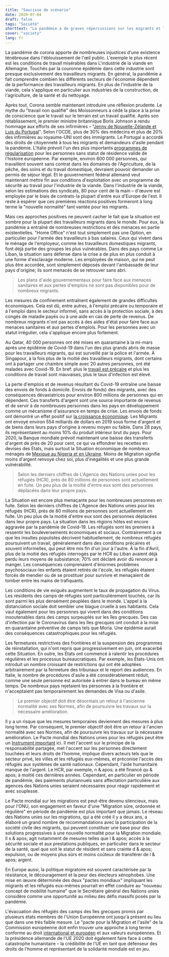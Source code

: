 ```yaml
---
title: "Saucisse de scénario"
date: 2020-07-04
draft: false
tags: "Société"
shorttext: "La pandémie a de graves répercussions sur les migrants et les réfugiés. Dans le même temps, la pertinence de leur système devient claire."
cover: "society"
lang: fr
---
```


La pandémie de corona apporte de nombreuses injustices d'une existence ténébreuse dans l'éblouissement de l'œil public. L'exemple le plus récent est les conditions de travail misérables dans L'industrie de la viande en Allemagne. Touchés par la couronne épidémie dans cette industrie sont presque exclusivement des travailleurs migrants. En général, la pandémie a fait comprendre combien les différents secteurs de l'économie dépendent de la performance des travailleurs migrants. En plus de l'industrie de la viande, cela s'applique en particulier aux industries de la construction, de l'agriculture, de la santé et du nettoyage.

Après tout, Corona semble maintenant introduire une réflexion prudente. Le mythe du "travail non qualifié" des Moissonneurs a cédé la place à la prise de conscience que le travail sur le terrain est un travail qualifié. Après son rétablissement, le premier ministre britannique Boris Johnson a rendu hommage aux efforts de ses infirmières – "[Jenny de Nouvelle-Zélande et Luis du Portugal](https://www.washingtonpost.com/world/europe/boris-johnson-nurses-nhs/2020/04/13/51498d34-7bfa-11ea-a311-adb1344719a9_story.html "Boris Johnson praises immigrant nurses who saved his life, as Britain’s NHS becomes a rallying cry")". Selon l'OCDE, plus de 30% des médecins et plus de 20% des infirmières au royaume-UNI sont des immigrants. Le Portugal a accordé des droits de citoyenneté à tous les migrants et demandeurs d'asile pendant la pandémie. L'Italie prévoit l'un des plus importants [programmes de régularisation](https://ec.europa.eu/migrant-integration/news/italian-government-adopts-targeted-regularisation-for-migrant-workers "Italian government adopts targeted regularisation for migrant workers") pour les personnes sans statut de résidence valide de l'histoire européenne. Par exemple, environ 600 000 personnes, qui travaillent souvent sans contrat dans les domaines de l'Agriculture, de la pêche, des soins et du travail domestique, devraient pouvoir demander un permis de séjour légal. Et le gouvernement fédéral allemand veut maintenant mettre fin aux conditions d'exploitation avec un programme de sécurité au travail pour l'industrie de la viande. Dans l'industrie de la viande, selon les estimations des syndicats, 80 pour cent de la main – d'œuvre est employée par le biais de contrats-la plupart d'entre eux d'Europe de l'est. Il reste à espérer que ces premières réactions positives formeront à long terme la "nouvelle normalité" tant vantée pour les migrants.

Mais ces approches positives ne peuvent cacher le fait que la situation est sombre pour la plupart des travailleurs migrants dans le monde. Pour eux, la pandémie a entraîné de nombreuses restrictions et des menaces en partie existentielles. "Home Office" n'est tout simplement pas une Option, en particulier pour l'armée des travailleurs à bas salaires. Ceux qui vivent dans le ménage de l'employeur, comme les travailleurs domestiques migrants, font déjà partie des groupes les plus vulnérables. Dans des pays comme Le Liban, la situation sans défense dans la crise a de plus en plus conduit à une forme d'esclavage moderne. Les employées de maison, qui ne peut plus être accordée, sont simplement déposés devant l'ambassade de leur pays d'origine; ils sont menacés de se retrouver sans abri.

> Les plans d'aide gouvernementaux pour faire face aux menaces sanitaires et aux pertes d'emplois ne sont pas disponibles pour de nombreux migrants.

Les mesures de confinement entraînent également de grandes difficultés économiques. Cela est dû, entre autres, à l'emploi précaire ou temporaire et à l'emploi dans le secteur informel, sans accès à la protection sociale, à des congés de maladie payés ou à une aide en cas de perte de revenus. De nombreux migrants n'ont pas accès à des aides d'état pour faire face aux menaces sanitaires et aux pertes d'emplois. Pour les personnes avec un statut irrégulier, cela s'applique encore plus fortement.

Au Qatar, 40 000 personnes ont été mises en quarantaine à la mi-mars après une épidémie de Covid-19 dans l'un des plus grands abris de masse pour les travailleurs migrants, qui est surveillé par la police et l'armée. À Singapour, à la fois plus de la moitié des travailleurs migrants, dont certains ont à partager une chambre simple avec 20 autres personnes, ont été malades avec Covid-19. En bref: plus le [travail est précaire](https://www.fes.de/forum-berlin/pruefstein-corona/artikelseite-pruefstein-corona/corona-im-einwanderungsland-deutschland "Corona im Einwanderungsland Deutschland") et plus les conditions de travail sont mauvaises, plus le taux d'infection est élevé.

La perte d'emplois et de revenus résultant du Covid-19 entraîne une baisse des envois de fonds à domicile. Envois de fonds) des migrants, avec des conséquences dévastatrices pour environ 800 millions de personnes qui en dépendent. Ces transferts d'argent sont une source importante de revenus et de servir à de nombreuses personnes dans les pays en développement comme un mécanisme d'assurance en temps de crise. Les envois de fonds ont démontré un effet positif sur [la croissance économique](https://www.worldbank.org/en/news/press-release/2020/04/22/world-bank-predicts-sharpest-decline-of-remittances-in-recent-history "World Bank Predicts Sharpest Decline of Remittances in Recent History"). Les Migrants ont envoyé environ 554 milliards de dollars en 2019 sous forme d'argent et de biens dans leurs pays d'origine à revenu moyen ou faible. Dans 28 pays, ils représentaient au moins 10% du produit intérieur brut du pays. Pour 2020, la Banque mondiale prévoit maintenant une baisse des transferts d'argent de près de 20 pour cent, ce qui va effondrer les recettes en devises des États, mais surtout la Situation économique de nombreux ménages de [Mexique au Nigeria et en Ukraine](https://reliefweb.int/report/world/global-remittances-suffer-blow-covid-19 "Global Remittances to Suffer a Blow From COVID-19"). Moins de Migration signifie moins d'argent renvoyé chez soi, plus d'inégalités et une plus grande vulnérabilité.

> Selon les derniers chiffres de L'Agence des Nations unies pour les réfugiés (HCR), près de 80 millions de personnes sont actuellement en fuite. Un peu plus de la moitié d'entre eux sont des personnes déplacées dans leur propre pays.

La Situation est encore plus menaçante pour les nombreuses personnes en fuite. Selon les derniers chiffres de L'Agence des Nations unies pour les réfugiés (HCR), près de 80 millions de personnes sont actuellement en fuite. Un peu plus de la moitié d'entre eux sont des personnes déplacées dans leur propre pays. La situation dans les régions hôtes est encore aggravée par la pandémie de Covid-19. Les réfugiés sont les premiers à ressentir les bouleversements économiques et sociaux. Contrairement à ce que les insultes populistes décrivent habituellement, de nombreux réfugiés poursuivent un travail, généralement dans des conditions précaires et souvent informelles, qui peut être mis fin d'un jour à l'autre. À la fin d'Avril, plus de la moitié des réfugiés interrogés par le HCR au Liban avaient déjà perdu leurs moyens de subsistance; 70% ont déclaré avoir dû renoncer à manger. Les conséquences comprenaient d'énormes problèmes psychosociaux-les enfants étaient retirés de l'école, les réfugiés étaient forcés de mendier ou de se prostituer pour survivre et menaçaient de tomber entre les mains de trafiquants.

Les conditions de vie exiguës augmentent le taux de propagation du Virus. Les résidents des camps de réfugiés sont particulièrement touchés, car ils sont parmi les plus densément peuplées dans le monde. L'appel à la distanciation sociale doit sembler une blague cruelle à ses habitants. Cela vaut également pour les personnes qui vivent dans des conditions insoutenables dans des camps surpeuplés sur les îles grecques. Des cas d'infection par le Coronavirus dans les îles grecques ont conduit à la mise en quarantaine préventive de camps tels que Moria. Une épidémie aurait des conséquences catastrophiques pour les réfugiés.

Les fermetures restrictives des frontières et la suspension des programmes de réinstallation, qui n'ont repris que progressivement en juin, ont exacerbé cette Situation. En outre, les États ont commencé à ralentir les procédures régulières et les processus bureaucratiques. Par exemple, les États-Unis ont introduit un nombre croissant de restrictions qui ont été adoptées arbitrairement par la fermeture des tribunaux et le report des audiences. En Italie, le nombre de procédures d'asile a été considérablement réduit, comme une seule personne est autorisée à entrer dans le bureau en même temps. De nombreux pays rejetaient les personnes à la frontière et n'acceptaient pas temporairement les demandes de Visa ou d'asile.

> Le premier objectif doit être désormais un retour à l'ancienne normalité avec ses Normes, afin de poursuivre les travaux sur la nécessaire amélioration.

Il y a un risque que les mesures temporaires deviennent des mesures à plus long terme. Par conséquent, le premier objectif doit être un retour à l'ancien normalité avec ses Normes, afin de poursuivre les travaux sur la nécessaire amélioration. Le Pacte mondial des Nations unies pour les réfugiés peut être un [Instrument important](https://reliefweb.int/report/world/role-global-compact-refugees-international-response-covid-19-pandemic "The role of the Global Compact on Refugees in the international response to the COVID-19 pandemic") ici. Il met l'accent sur le principe de la responsabilité partagée, met l'accent sur les personnes directement touchées et leurs droits de l'homme, implique divers acteurs tels que le secteur privé, les villes et les réfugiés eux-mêmes, et préconise l'accès des réfugiés aux systèmes de santé nationaux. Cependant, l'aide humanitaire manque de l'argent. Le HCR, par exemple, n & apos; a été financé qu & apos; à moitié ces dernières années. Cependant, en particulier en période de pandémie, des paiements pluriannuels sans affectation particulière aux agences des Nations unies seraient nécessaires pour réagir rapidement et avec souplesse.

Le Pacte mondial sur les migrations est peut-être devenu silencieux, mais pour l'ONU, son engagement en faveur d'une "Migration sûre, ordonnée et régulière" en période de pandémie est plus important que jamais. Le réseau des Nations unies sur les migrations, qui a été créé il y a deux ans, a élaboré un grand nombre de recommandations avec la participation de la société civile des migrants, qui peuvent constituer une base pour des solutions progressives à une nouvelle normalité pour la Migration mondiale. Il s & apos; agit notamment de mesures telles que l & apos; accès à la sécurité sociale et aux prestations publiques, en particulier dans le secteur de la santé, quel que soit le statut de résident et sans crainte d & apos; expulsion, ou de moyens plus sûrs et moins coûteux de transférer de l & apos; argent.

En Europe aussi, la politique migratoire est souvent caractérisée par la résistance, le découragement et la peur des électeurs xénophobes. Une mise en œuvre déterminée des deux "pactes mondiaux" impliquant les migrants et les réfugiés eux-mêmes pourrait en effet conduire au "nouveau concept de mobilité humaine" que le Secrétaire général des Nations unies considère comme une opportunité au milieu des défis massifs posés par la pandémie.

L'évacuation des réfugiés des camps des îles grecques promis par plusieurs états membres de l'Union Européenne ont jusqu'à présent eu lieu que dans une très faible mesure. Le "pacte pour la Migration et l'asile" de la Commission européenne doit enfin trouver une approche à long terme conforme au droit [international et européen](https://picum.org/statement-on-the-upcoming-eu-pact-on-asylum-and-migration/ "Statement on the Upcoming EU Pact on Asylum and Migration") et aux valeurs européennes. Et la présidence allemande de l'UE 2020 doit également faire face à cette catastrophe humanitaire – la crédibilité de l'UE en tant que défenseur des droits de l'homme et représentant de la solidarité mondiale est en jeu.
